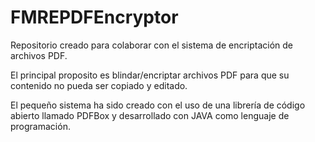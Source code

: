 # FMREPDFEncryptor
Repositorio creado para colaborar con el sistema de encriptación de archivos PDF.

El principal proposito es blindar/encriptar archivos PDF para que su contenido no pueda ser copiado y editado.

El pequeño sistema ha sido creado con el uso de una librería de código abierto llamado PDFBox y desarrollado con JAVA como lenguaje de programación.

